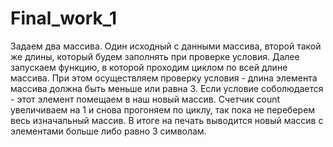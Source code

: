 # Final_work_1
Задаем два массива. Один исходный с данными массива, второй такой же длины, который будем заполнять при проверке условия. 
Далее запускаем функцию, в которой проходим циклом по всей длине массива. 
При этом осуществляем проверку условия - длина элемента массива должна быть меньше или равна 3. 
Если условие соболюдается - этот элемент помещаем в наш новый массив. 
Счетчик count увеличиваем на 1 и снова прогоняем по циклу, так пока не переберем весь изначальный массив. 
В итоге на печать выводится новый массив с элементами больше либо равно 3 символам.
